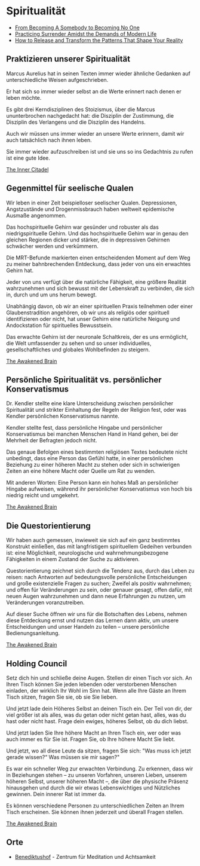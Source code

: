 # Spiritualität

- [From Becoming A Somebody to Becoming No One](https://life-longlearner.com/from-becoming-a-somebody-to-becoming-a-nobody)
- [Practicing Surrender Amidst the Demands of Modern Life](https://life-longlearner.com/practicing-surrender-amidst-the-demands-of-modern-life/)
- [How to Release and Transform the Patterns That Shape Your Reality](https://scottbritton.substack.com/p/how-to-release-and-transform-the)

## Praktizieren unserer Spiritualität

Marcus Aurelius hat in seinen Texten immer wieder ähnliche Gedanken auf unterschiedliche Weisen aufgeschrieben.

Er hat sich so immer wieder selbst an die Werte erinnert nach denen er leben möchte.

Es gibt drei Kerndisziplinen des Stoizismus, über die Marcus ununterbrochen nachgedacht hat: die Disziplin der Zustimmung, die Disziplin des Verlangens und die Disziplin des Handelns.

Auch wir müssen uns immer wieder an unsere Werte erinnern, damit wir auch tatsächlich nach ihnen leben.

Sie immer wieder aufzuschreiben ist und sie uns so ins Gedachtnis zu rufen ist eine gute Idee.

[The Inner Citadel](https://www.goodreads.com/book/show/330370.The_Inner_Citadel)

## Gegenmittel für seelische Qualen

Wir leben in einer Zeit beispielloser seelischer Qualen. Depressionen, Angstzustände und Drogenmissbrauch haben weltweit epidemische Ausmaße angenommen.

Das hochspirituelle Gehirn war gesünder und robuster als das niedrigspirituelle Gehirn. Und das hochspirituelle Gehirn war in genau den gleichen Regionen dicker und stärker, die in depressiven Gehirnen schwächer werden und verkümmern.

Die MRT-Befunde markierten einen entscheidenden Moment auf dem Weg zu meiner bahnbrechenden Entdeckung, dass jeder von uns ein erwachtes Gehirn hat. 

Jeder von uns verfügt über die natürliche Fähigkeit, eine größere Realität wahrzunehmen und sich bewusst mit der Lebenskraft zu verbinden, die sich in, durch und um uns herum bewegt. 

Unabhängig davon, ob wir an einer spirituellen Praxis teilnehmen oder einer Glaubenstradition angehören, ob wir uns als religiös oder spirituell identifizieren oder nicht, hat unser Gehirn eine natürliche Neigung und Andockstation für spirituelles Bewusstsein. 

Das erwachte Gehirn ist der neuronale Schaltkreis, der es uns ermöglicht, die Welt umfassender zu sehen und so unser individuelles, gesellschaftliches und globales Wohlbefinden zu steigern.

[The Awakened Brain](https://www.goodreads.com/book/show/57901800-the-awakened-brain)

## Persönliche Spiritualität vs. persönlicher Konservatismus

Dr. Kendler stellte eine klare Unterscheidung zwischen persönlicher Spiritualität und strikter Einhaltung der Regeln der Religion fest, oder was Kendler persönlichen Konservatismus nannte.

Kendler stellte fest, dass persönliche Hingabe und persönlicher Konservatismus bei manchen Menschen Hand in Hand gehen, bei der Mehrheit der Befragten jedoch nicht. 

Das genaue Befolgen eines bestimmten religiösen Textes bedeutete nicht unbedingt, dass eine Person das Gefühl hatte, in einer persönlichen Beziehung zu einer höheren Macht zu stehen oder sich in schwierigen Zeiten an eine höhere Macht oder Quelle um Rat zu wenden. 

Mit anderen Worten: Eine Person kann ein hohes Maß an persönlicher Hingabe aufweisen, während ihr persönlicher Konservatismus von hoch bis niedrig reicht und umgekehrt.

[The Awakened Brain](https://www.goodreads.com/book/show/57901800-the-awakened-brain)

## Die Questorientierung

Wir haben auch gemessen, inwieweit sie sich auf ein ganz bestimmtes Konstrukt einließen, das mit langfristigem spirituellem Gedeihen verbunden ist: eine Möglichkeit, neurologische und wahrnehmungsbezogene Fähigkeiten in einem Zustand der Suche zu aktivieren. 

Questorientierung zeichnet sich durch die Tendenz aus, durch das Leben zu reisen: nach Antworten auf bedeutungsvolle persönliche Entscheidungen und große existenzielle Fragen zu suchen; Zweifel als positiv wahrnehmen; und offen für Veränderungen zu sein, oder genauer gesagt, offen dafür, mit neuen Augen wahrzunehmen und dann neue Erfahrungen zu nutzen, um Veränderungen voranzutreiben. 

Auf dieser Suche öffnen wir uns für die Botschaften des Lebens, nehmen diese Entdeckung ernst und nutzen das Lernen dann aktiv, um unsere Entscheidungen und unser Handeln zu teilen – unsere persönliche Bedienungsanleitung.

[The Awakened Brain](https://www.goodreads.com/book/show/57901800-the-awakened-brain)

## Holding Council

Setz dich hin und schließe deine Augen. Stellen dir einen Tisch vor sich. An Ihren Tisch können Sie jeden lebenden oder verstorbenen Menschen einladen, der wirklich Ihr Wohl im Sinn hat. Wenn alle Ihre Gäste an Ihrem Tisch sitzen, fragen Sie sie, ob sie Sie lieben.

Und jetzt lade dein Höheres Selbst an deinen Tisch ein. Der Teil von dir, der viel größer ist als alles, was du getan oder nicht getan hast, alles, was du hast oder nicht hast. Frage dein ewiges, höheres Selbst, ob du dich liebst.

Und jetzt laden Sie Ihre höhere Macht an Ihren Tisch ein, wer oder was auch immer es für Sie ist. Fragen Sie, ob Ihre höhere Macht Sie liebt.

Und jetzt, wo all diese Leute da sitzen, fragen Sie sich: "Was muss ich jetzt gerade wissen?“ Was müssen sie mir sagen?"

Es war ein schneller Weg zur erwachten Verbindung. Zu erkennen, dass wir in Beziehungen stehen – zu unseren Vorfahren, unseren Lieben, unserem höheren Selbst, unserer höheren Macht –, die über die physische Präsenz hinausgehen und durch die wir etwas Lebenswichtiges und Nützliches gewinnen. Dein innerer Rat ist immer da. 

Es können verschiedene Personen zu unterschiedlichen Zeiten an Ihrem Tisch erscheinen. Sie können ihnen jederzeit und überall Fragen stellen.

[The Awakened Brain](https://www.goodreads.com/book/show/57901800-the-awakened-brain)

## Orte

- [Benediktushof](https://www.benediktushof-holzkirchen.de) - Zentrum für Meditation und Achtsamkeit